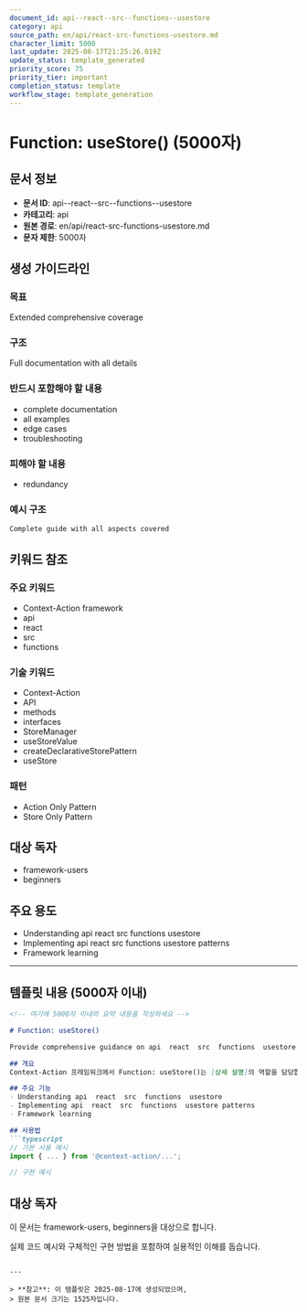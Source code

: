 ```yaml
---
document_id: api--react--src--functions--usestore
category: api
source_path: en/api/react-src-functions-usestore.md
character_limit: 5000
last_update: 2025-08-17T21:25:26.019Z
update_status: template_generated
priority_score: 75
priority_tier: important
completion_status: template
workflow_stage: template_generation
---
```


# Function: useStore() (5000자)

## 문서 정보
- **문서 ID**: api--react--src--functions--usestore
- **카테고리**: api
- **원본 경로**: en/api/react-src-functions-usestore.md
- **문자 제한**: 5000자

## 생성 가이드라인

### 목표
Extended comprehensive coverage

### 구조
Full documentation with all details

### 반드시 포함해야 할 내용
- complete documentation
- all examples
- edge cases
- troubleshooting

### 피해야 할 내용  
- redundancy

### 예시 구조
```
Complete guide with all aspects covered
```

## 키워드 참조

### 주요 키워드
- Context-Action framework
- api
- react
- src
- functions

### 기술 키워드
- Context-Action
- API
- methods
- interfaces
- StoreManager
- useStoreValue
- createDeclarativeStorePattern
- useStore

### 패턴
- Action Only Pattern
- Store Only Pattern

## 대상 독자
- framework-users
- beginners

## 주요 용도
- Understanding api  react  src  functions  usestore
- Implementing api  react  src  functions  usestore patterns
- Framework learning

---

## 템플릿 내용 (5000자 이내)

```markdown
<!-- 여기에 5000자 이내의 요약 내용을 작성하세요 -->

# Function: useStore()

Provide comprehensive guidance on api  react  src  functions  usestore

## 개요
Context-Action 프레임워크에서 Function: useStore()는 [상세 설명]의 역할을 담당합니다.

## 주요 기능
- Understanding api  react  src  functions  usestore
- Implementing api  react  src  functions  usestore patterns
- Framework learning

## 사용법
```typescript
// 기본 사용 예시
import { ... } from '@context-action/...';

// 구현 예시
```

## 대상 독자
이 문서는 framework-users, beginners을 대상으로 합니다.

실제 코드 예시와 구체적인 구현 방법을 포함하여 실용적인 이해를 돕습니다.
```

---

> **참고**: 이 템플릿은 2025-08-17에 생성되었으며, 
> 원본 문서 크기는 1525자입니다.
